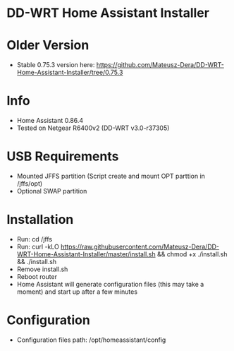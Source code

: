 # DD-WRT Home Assistant Installer

# Older Version
  - Stable 0.75.3 version here: https://github.com/Mateusz-Dera/DD-WRT-Home-Assistant-Installer/tree/0.75.3

# Info
  - Home Assistant 0.86.4
  - Tested on Netgear R6400v2 (DD-WRT v3.0-r37305)

# USB Requirements
 - Mounted JFFS partition (Script create and mount OPT parttion in /jffs/opt)
 - Optional SWAP partition

# Installation
 - Run: cd /jffs    
 - Run: curl -kLO https://raw.githubusercontent.com/Mateusz-Dera/DD-WRT-Home-Assistant-Installer/master/install.sh && chmod +x ./install.sh && ./install.sh
 - Remove install.sh
 - Reboot router
 - Home Assistant will generate configuration files (this may take a moment) and start up after a few minutes
 
# Configuration
 - Configuration files path: /opt/homeassistant/config
